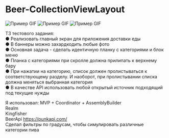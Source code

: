 # Beer-CollectionViewLayout

![Пример GIF](https://private-user-images.githubusercontent.com/108129792/258400036-0385f265-c09f-47ee-bbd0-068c4291e818.gif?jwt=eyJhbGciOiJIUzI1NiIsInR5cCI6IkpXVCJ9.eyJpc3MiOiJnaXRodWIuY29tIiwiYXVkIjoicmF3LmdpdGh1YnVzZXJjb250ZW50LmNvbSIsImtleSI6ImtleTEiLCJleHAiOjE2OTExNDY3MTQsIm5iZiI6MTY5MTE0NjQxNCwicGF0aCI6Ii8xMDgxMjk3OTIvMjU4NDAwMDM2LTAzODVmMjY1LWMwOWYtNDdlZS1iYmQwLTA2OGM0MjkxZTgxOC5naWY_WC1BbXotQWxnb3JpdGhtPUFXUzQtSE1BQy1TSEEyNTYmWC1BbXotQ3JlZGVudGlhbD1BS0lBSVdOSllBWDRDU1ZFSDUzQSUyRjIwMjMwODA0JTJGdXMtZWFzdC0xJTJGczMlMkZhd3M0X3JlcXVlc3QmWC1BbXotRGF0ZT0yMDIzMDgwNFQxMDUzMzRaJlgtQW16LUV4cGlyZXM9MzAwJlgtQW16LVNpZ25hdHVyZT05YzcxMGU1YmYyOGQ1NTc1ZjhiMDFlZGYzY2RkMWFiMzY0MGQ5MjlhYjU5ZTlkNGFiOThjM2ZlNGJkMjY2NzE2JlgtQW16LVNpZ25lZEhlYWRlcnM9aG9zdCZhY3Rvcl9pZD0wJmtleV9pZD0wJnJlcG9faWQ9MCJ9.pglXwPleiqECakmlHw4dPZfX1BGkCWbbG0oZpix0oeU)
![Пример GIF](https://private-user-images.githubusercontent.com/108129792/258399995-c330db0e-7210-48d2-9d4f-641f91b8d256.gif?jwt=eyJhbGciOiJIUzI1NiIsInR5cCI6IkpXVCJ9.eyJpc3MiOiJnaXRodWIuY29tIiwiYXVkIjoicmF3LmdpdGh1YnVzZXJjb250ZW50LmNvbSIsImtleSI6ImtleTEiLCJleHAiOjE2OTExNDY3MTQsIm5iZiI6MTY5MTE0NjQxNCwicGF0aCI6Ii8xMDgxMjk3OTIvMjU4Mzk5OTk1LWMzMzBkYjBlLTcyMTAtNDhkMi05ZDRmLTY0MWY5MWI4ZDI1Ni5naWY_WC1BbXotQWxnb3JpdGhtPUFXUzQtSE1BQy1TSEEyNTYmWC1BbXotQ3JlZGVudGlhbD1BS0lBSVdOSllBWDRDU1ZFSDUzQSUyRjIwMjMwODA0JTJGdXMtZWFzdC0xJTJGczMlMkZhd3M0X3JlcXVlc3QmWC1BbXotRGF0ZT0yMDIzMDgwNFQxMDUzMzRaJlgtQW16LUV4cGlyZXM9MzAwJlgtQW16LVNpZ25hdHVyZT1hMDNmZDk0ZDZiYjk1ZWY3MzI2NTVkODRhNTg3MDNhMDQyZDdiNTY0ZGI5OWZjZDcwYWUwMmIwOGUzMzJiZjdiJlgtQW16LVNpZ25lZEhlYWRlcnM9aG9zdCZhY3Rvcl9pZD0wJmtleV9pZD0wJnJlcG9faWQ9MCJ9.KIr8qBzkPxaMWyInOMR4gF-3kZ4FacLkWt3tcHKA0E0)
![Пример GIF](https://private-user-images.githubusercontent.com/108129792/258400033-4a191316-54a8-4078-898c-188f3760af42.gif?jwt=eyJhbGciOiJIUzI1NiIsInR5cCI6IkpXVCJ9.eyJpc3MiOiJnaXRodWIuY29tIiwiYXVkIjoicmF3LmdpdGh1YnVzZXJjb250ZW50LmNvbSIsImtleSI6ImtleTEiLCJleHAiOjE2OTExNDY3MTQsIm5iZiI6MTY5MTE0NjQxNCwicGF0aCI6Ii8xMDgxMjk3OTIvMjU4NDAwMDMzLTRhMTkxMzE2LTU0YTgtNDA3OC04OThjLTE4OGYzNzYwYWY0Mi5naWY_WC1BbXotQWxnb3JpdGhtPUFXUzQtSE1BQy1TSEEyNTYmWC1BbXotQ3JlZGVudGlhbD1BS0lBSVdOSllBWDRDU1ZFSDUzQSUyRjIwMjMwODA0JTJGdXMtZWFzdC0xJTJGczMlMkZhd3M0X3JlcXVlc3QmWC1BbXotRGF0ZT0yMDIzMDgwNFQxMDUzMzRaJlgtQW16LUV4cGlyZXM9MzAwJlgtQW16LVNpZ25hdHVyZT1jYmI3NGFiZjAxZDEzMjc2NGY1Y2E5ZGMzOWY3OTBlM2U2ZjViMDgwYjU2NWU3ODM1M2Y5ZTgxZDFhYzFkYmNjJlgtQW16LVNpZ25lZEhlYWRlcnM9aG9zdCZhY3Rvcl9pZD0wJmtleV9pZD0wJnJlcG9faWQ9MCJ9.quBj4WyG2i1mSSHD32-WNqbCv1OiGF8SMfR0tr58Mwc)



ТЗ тестового задания:  
● Реализовать главный экран для приложения доставки еды  
● В баннеры можно захардкодить любые фото  
● Основная задача - сделать идентичную планку с категориями и блок
меню  
● Планка с категориями при скролле должна прилипать к верхнему бару  
● При нажатии на категорию, список должен пролистываться к
соответствующему разделу. И наоборот, при пролистывании списка
должна меняться выбранная категория  
● В качестве API использовать любой открытый источник подходящий под
текущие нужды  


Я использовал:
MVP + Coordinator + AssemblyBuilder  
Realm  
Kingfisher  
BeerApi https://punkapi.com/  
Сделал фильтры по градусам, чтобы симулировать различные категории пива  

